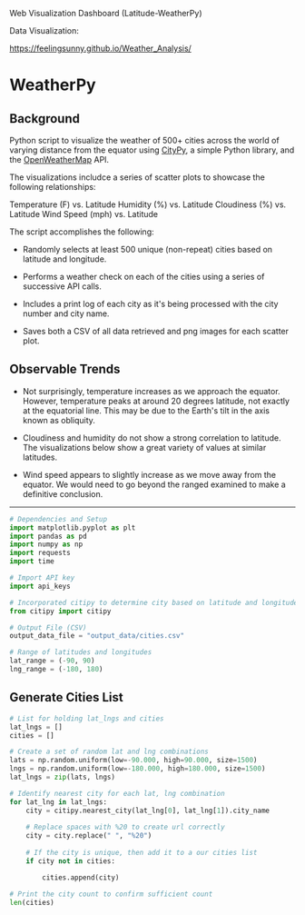 Web Visualization Dashboard (Latitude-WeatherPy)

Data Visualization:

https://feelingsunny.github.io/Weather_Analysis/

# WeatherPy

## Background 

Python script to visualize the weather of 500+ cities across the world of varying distance from the equator using [CityPy](https://pypi.python.org/pypi/citipy), a simple Python library, and the [OpenWeatherMap](https://openweathermap.org/api) API. 

The visualizations includce a series of scatter plots to showcase the following relationships:

Temperature (F) vs. Latitude
Humidity (%) vs. Latitude
Cloudiness (%) vs. Latitude
Wind Speed (mph) vs. Latitude

The script accomplishes the following: 

* Randomly selects at least 500 unique (non-repeat) cities based on latitude and longitude.

* Performs a weather check on each of the cities using a series of successive API calls.

* Includes a print log of each city as it's being processed with the city number and city name.

* Saves both a CSV of all data retrieved and png images for each scatter plot.

## Observable Trends

* Not surprisingly, temperature increases as we approach the equator. However, temperature peaks at around 20 degrees latitude, not exactly at the equatorial line. This may be due to the Earth's tilt in the axis known as obliquity. 

* Cloudiness and humidity do not show a strong correlation to latitude. The visualizations below show a great variety of values at similar latitudes.  

* Wind speed appears to slightly increase as we move away from the equator. We would need to go beyond the ranged examined to make a definitive conclusion.   

-----


```python
# Dependencies and Setup
import matplotlib.pyplot as plt
import pandas as pd
import numpy as np
import requests
import time

# Import API key
import api_keys

# Incorporated citipy to determine city based on latitude and longitude
from citipy import citipy

# Output File (CSV)
output_data_file = "output_data/cities.csv"

# Range of latitudes and longitudes
lat_range = (-90, 90)
lng_range = (-180, 180)
```

## Generate Cities List


```python
# List for holding lat_lngs and cities
lat_lngs = []
cities = []

# Create a set of random lat and lng combinations
lats = np.random.uniform(low=-90.000, high=90.000, size=1500)
lngs = np.random.uniform(low=-180.000, high=180.000, size=1500)
lat_lngs = zip(lats, lngs)

# Identify nearest city for each lat, lng combination
for lat_lng in lat_lngs:
    city = citipy.nearest_city(lat_lng[0], lat_lng[1]).city_name
    
    # Replace spaces with %20 to create url correctly 
    city = city.replace(" ", "%20")
    
    # If the city is unique, then add it to a our cities list
    if city not in cities:

        cities.append(city)

# Print the city count to confirm sufficient count
len(cities)
```
